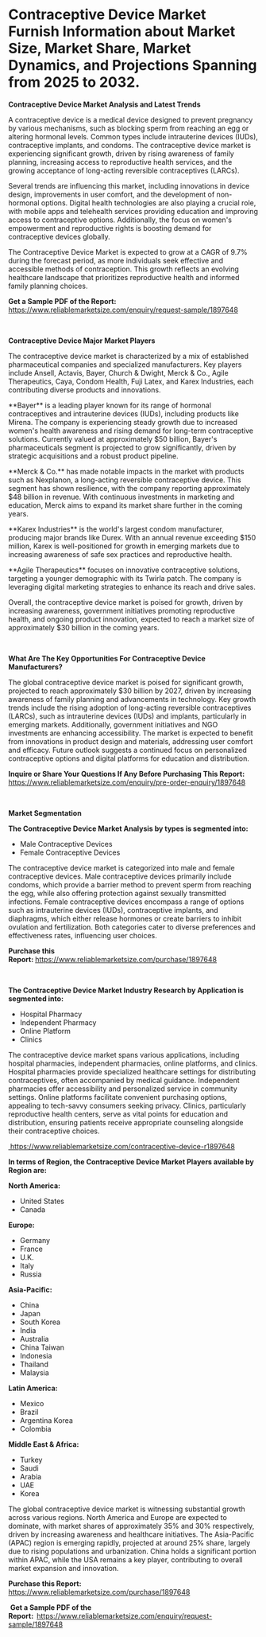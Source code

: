 <p><h1>Contraceptive Device Market Furnish Information about Market Size, Market Share, Market Dynamics, and Projections Spanning from 2025 to 2032.</h1></p><p><strong>Contraceptive Device Market Analysis and Latest Trends</strong></p>
<p><p>A contraceptive device is a medical device designed to prevent pregnancy by various mechanisms, such as blocking sperm from reaching an egg or altering hormonal levels. Common types include intrauterine devices (IUDs), contraceptive implants, and condoms. The contraceptive device market is experiencing significant growth, driven by rising awareness of family planning, increasing access to reproductive health services, and the growing acceptance of long-acting reversible contraceptives (LARCs).</p><p>Several trends are influencing this market, including innovations in device design, improvements in user comfort, and the development of non-hormonal options. Digital health technologies are also playing a crucial role, with mobile apps and telehealth services providing education and improving access to contraceptive options. Additionally, the focus on women's empowerment and reproductive rights is boosting demand for contraceptive devices globally.</p><p>The Contraceptive Device Market is expected to grow at a CAGR of 9.7% during the forecast period, as more individuals seek effective and accessible methods of contraception. This growth reflects an evolving healthcare landscape that prioritizes reproductive health and informed family planning choices.</p></p>
<p><strong>Get a Sample PDF of the Report:&nbsp;</strong> <a href="https://www.reliablemarketsize.com/enquiry/request-sample/1897648?utm_campaign=2626&utm_medium=2&utm_source=Github&utm_content=ia&utm_term=13042025&utm_id=contraceptive-device">https://www.reliablemarketsize.com/enquiry/request-sample/1897648</a></p>
<p>&nbsp;</p>
<p><strong>Contraceptive Device Major Market Players</strong></p>
<p><p>The contraceptive device market is characterized by a mix of established pharmaceutical companies and specialized manufacturers. Key players include Ansell, Actavis, Bayer, Church & Dwight, Merck & Co., Agile Therapeutics, Caya, Condom Health, Fuji Latex, and Karex Industries, each contributing diverse products and innovations.</p><p>**Bayer** is a leading player known for its range of hormonal contraceptives and intrauterine devices (IUDs), including products like Mirena. The company is experiencing steady growth due to increased women's health awareness and rising demand for long-term contraceptive solutions. Currently valued at approximately $50 billion, Bayer's pharmaceuticals segment is projected to grow significantly, driven by strategic acquisitions and a robust product pipeline.</p><p>**Merck & Co.** has made notable impacts in the market with products such as Nexplanon, a long-acting reversible contraceptive device. This segment has shown resilience, with the company reporting approximately $48 billion in revenue. With continuous investments in marketing and education, Merck aims to expand its market share further in the coming years.</p><p>**Karex Industries** is the world's largest condom manufacturer, producing major brands like Durex. With an annual revenue exceeding $150 million, Karex is well-positioned for growth in emerging markets due to increasing awareness of safe sex practices and reproductive health. </p><p>**Agile Therapeutics** focuses on innovative contraceptive solutions, targeting a younger demographic with its Twirla patch. The company is leveraging digital marketing strategies to enhance its reach and drive sales.</p><p>Overall, the contraceptive device market is poised for growth, driven by increasing awareness, government initiatives promoting reproductive health, and ongoing product innovation, expected to reach a market size of approximately $30 billion in the coming years.</p></p>
<p>&nbsp;</p>
<p><strong>What Are The Key Opportunities For Contraceptive Device Manufacturers?</strong></p>
<p><p>The global contraceptive device market is poised for significant growth, projected to reach approximately $30 billion by 2027, driven by increasing awareness of family planning and advancements in technology. Key growth trends include the rising adoption of long-acting reversible contraceptives (LARCs), such as intrauterine devices (IUDs) and implants, particularly in emerging markets. Additionally, government initiatives and NGO investments are enhancing accessibility. The market is expected to benefit from innovations in product design and materials, addressing user comfort and efficacy. Future outlook suggests a continued focus on personalized contraceptive options and digital platforms for education and distribution.</p></p>
<p><strong>Inquire or Share Your Questions If Any Before Purchasing This Report:</strong> <a href="https://www.reliablemarketsize.com/enquiry/pre-order-enquiry/1897648?utm_campaign=2626&utm_medium=2&utm_source=Github&utm_content=ia&utm_term=13042025&utm_id=contraceptive-device">https://www.reliablemarketsize.com/enquiry/pre-order-enquiry/1897648</a></p>
<p>&nbsp;</p>
<p><strong>Market Segmentation</strong></p>
<p><strong>The Contraceptive Device Market Analysis by types is segmented into:</strong></p>
<p><ul><li>Male Contraceptive Devices</li><li>Female Contraceptive Devices</li></ul></p>
<p><p>The contraceptive device market is categorized into male and female contraceptive devices. Male contraceptive devices primarily include condoms, which provide a barrier method to prevent sperm from reaching the egg, while also offering protection against sexually transmitted infections. Female contraceptive devices encompass a range of options such as intrauterine devices (IUDs), contraceptive implants, and diaphragms, which either release hormones or create barriers to inhibit ovulation and fertilization. Both categories cater to diverse preferences and effectiveness rates, influencing user choices.</p></p>
<p><strong>Purchase this Report:&nbsp;</strong><a href="https://www.reliablemarketsize.com/purchase/1897648?utm_campaign=2626&utm_medium=2&utm_source=Github&utm_content=ia&utm_term=13042025&utm_id=contraceptive-device">https://www.reliablemarketsize.com/purchase/1897648</a></p>
<p>&nbsp;</p>
<p><strong>The Contraceptive Device Market Industry Research by Application is segmented into:</strong></p>
<p><ul><li>Hospital Pharmacy</li><li>Independent Pharmacy</li><li>Online Platform</li><li>Clinics</li></ul></p>
<p><p>The contraceptive device market spans various applications, including hospital pharmacies, independent pharmacies, online platforms, and clinics. Hospital pharmacies provide specialized healthcare settings for distributing contraceptives, often accompanied by medical guidance. Independent pharmacies offer accessibility and personalized service in community settings. Online platforms facilitate convenient purchasing options, appealing to tech-savvy consumers seeking privacy. Clinics, particularly reproductive health centers, serve as vital points for education and distribution, ensuring patients receive appropriate counseling alongside their contraceptive choices.</p></p>
<p><a href="https://www.reliablemarketsize.com/contraceptive-device-r1897648?utm_campaign=2626&utm_medium=2&utm_source=Github&utm_content=ia&utm_term=13042025&utm_id=contraceptive-device">&nbsp;https://www.reliablemarketsize.com/contraceptive-device-r1897648</a></p>
<p><strong>In terms of Region, the Contraceptive Device Market Players available by Region are:</strong></p>
<p>
    <p> <strong> North America: </strong>
        <ul>
            <li>United States</li>
            <li>Canada</li>
        </ul>
        </p> 
    <p> <strong> Europe: </strong>
        <ul>
            <li>Germany</li>
            <li>France</li>
            <li>U.K.</li>
            <li>Italy</li>
            <li>Russia</li>
        </ul>
        </p> 
    <p> <strong> Asia-Pacific: </strong>
        <ul>
            <li>China</li>
            <li>Japan</li>
            <li>South Korea</li>
            <li>India</li>
            <li>Australia</li>
            <li>China Taiwan</li>
            <li>Indonesia</li>
            <li>Thailand</li>
            <li>Malaysia</li>
        </ul>
        </p> 
    <p> <strong> Latin America: </strong>
        <ul>
            <li>Mexico</li>
            <li>Brazil</li>
            <li>Argentina Korea</li>
            <li>Colombia</li>
        </ul>
        </p> 
    <p> <strong> Middle East & Africa: </strong>
        <ul>
            <li>Turkey</li>
            <li>Saudi</li>
            <li>Arabia</li>
            <li>UAE</li>
            <li>Korea</li>
        </ul>
    </p>
    </p>
<p><p>The global contraceptive device market is witnessing substantial growth across various regions. North America and Europe are expected to dominate, with market shares of approximately 35% and 30% respectively, driven by increasing awareness and healthcare initiatives. The Asia-Pacific (APAC) region is emerging rapidly, projected at around 25% share, largely due to rising populations and urbanization. China holds a significant portion within APAC, while the USA remains a key player, contributing to overall market expansion and innovation.</p></p>
<p><strong>Purchase this Report: </strong><a href="https://www.reliablemarketsize.com/purchase/1897648?utm_campaign=2626&utm_medium=2&utm_source=Github&utm_content=ia&utm_term=13042025&utm_id=contraceptive-device">https://www.reliablemarketsize.com/purchase/1897648</a></p>
<p>&nbsp;<strong>Get a Sample PDF of the Report:&nbsp;&nbsp;</strong><a href="https://www.reliablemarketsize.com/enquiry/request-sample/1897648?utm_campaign=2626&utm_medium=2&utm_source=Github&utm_content=ia&utm_term=13042025&utm_id=contraceptive-device">https://www.reliablemarketsize.com/enquiry/request-sample/1897648</a></p>
<p><strong></strong></p>
<p><p></p><p></p><p></p></p>